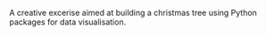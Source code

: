 A creative excerise aimed at building a christmas tree using Python packages for data visualisation.
